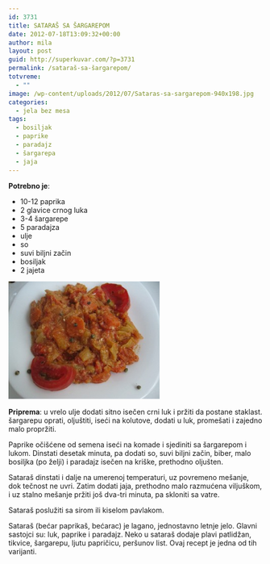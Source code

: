 ```yaml
---
id: 3731
title: SATARAŠ SA ŠARGAREPOM
date: 2012-07-18T13:09:32+00:00
author: mila
layout: post
guid: http://superkuvar.com/?p=3731
permalink: /sataraš-sa-šargarepom/
totvreme:
  - ""
image: /wp-content/uploads/2012/07/Sataras-sa-sargarepom-940x198.jpg
categories:
  - jela bez mesa
tags:
  - bosiljak
  - paprike
  - paradajz
  - šargarepa
  - jaja
---
```

**Potrebno je**:

  * 10-12 paprika
  * 2 glavice crnog luka
  * 3-4 šargarepe
  * 5 paradajza
  * ulje
  * so
  * suvi biljni začin
  * bosiljak
  * 2 jajeta

<img class="alignnone size-medium wp-image-3747" title="Sataras sa sargarepom" src="/wp-content/uploads/2012/07/Sataras-sa-sargarepom-e1342616876564-300x233.jpg" alt="" width="300" height="233" /> 

**Priprema**: u vrelo ulje dodati sitno isečen crni luk i pržiti da postane staklast. šargarepu oprati, oljuštiti, iseći na kolutove, dodati u luk, promešati i zajedno malo propržiti.

Paprike očišćene od semena iseći na komade i sjediniti sa šargarepom i lukom. Dinstati desetak minuta, pa dodati so, suvi biljni začin, biber, malo bosiljka (po želji) i paradajz isečen na kriške, prethodno oljušten.

Sataraš dinstati i dalje na umerenoj temperaturi, uz povremeno mešanje, dok tečnost ne uvri. Zatim dodati jaja, prethodno malo razmućena viljuškom, i uz stalno mešanje pržiti još dva-tri minuta, pa skloniti sa vatre.

Sataraš poslužiti sa sirom ili kiselom pavlakom.

Sataraš (bećar paprikaš, bećarac) je lagano, jednostavno letnje jelo. Glavni sastojci su: luk, paprike i paradajz. Neko u sataraš dodaje plavi patlidžan, tikvice, šargarepu, ljutu papričicu, peršunov list. Ovaj recept je jedna od tih varijanti.